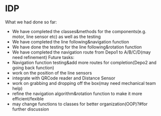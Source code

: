 # IDP
What we had done so far:
- We have completed the classes&methods for the components(e.g. motor, line sensor etc) as well as the testing
- We have completed the line following&navigation function
- We have done the testing for the line following&rotation function
- We have completed the navigation route from Depo1 to A/B/C/D(may need refinement)
Future tasks:
- Navigation function testing&add more routes for completion(Depo2 and going back function)
- work on the position of the line sensors
- integrate with QRCode reader and Distance Sensor
- work on grabbing and dropping off the box(may need mechanical team help)
- refine the navigation algorithm&rotation function to make it more efficient/fexible
- may change functions to classes for better organization(OOP)?#for further discussion
